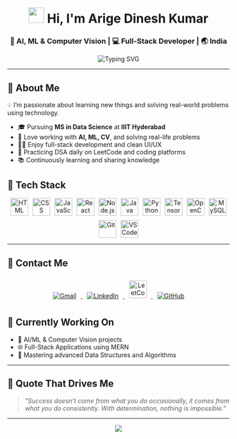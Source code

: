 <h1 align="center">
  <img src="https://media.giphy.com/media/hvRJCLFzcasrR4ia7z/giphy.gif" width="35" />
  Hi, I'm Arige Dinesh Kumar
</h1>

<h3 align="center">🤖 AI, ML & Computer Vision | 💻 Full-Stack Developer | 🌏 India</h3>


<p align="center">
  <img src="https://readme-typing-svg.demolab.com?font=Fira+Code&size=24&duration=3000&pause=1000&color=00F7FF&center=true&vCenter=true&width=800&lines=MS+in+Data+Science+%40+IIIT+Hyderabad;AI+%7C+ML+%7C+Computer+Vision+Explorer;Full-Stack+Developer+%7C+Problem+Solver" alt="Typing SVG" />
</p>

---
## 🧠 About Me
💡 I’m passionate about learning new things and solving real-world problems using technology.

- 🎓 Pursuing **MS in Data Science** at **IIIT Hyderabad**
- 🧠 Love working with **AI, ML, CV**, and solving real-life problems
- 🧑‍💻 Enjoy full-stack development and clean UI/UX
- 🧩 Practicing DSA daily on LeetCode and coding platforms
- 📚 Continuously learning and sharing knowledge

## 🚀 Tech Stack

<p align="center" style="display: flex; flex-wrap: wrap; gap: 10px; justify-content: center;">
  <img src="https://cdn.jsdelivr.net/gh/devicons/devicon/icons/html5/html5-original.svg" width="40" height="40" alt="HTML" />
  <img src="https://cdn.jsdelivr.net/gh/devicons/devicon/icons/css3/css3-original.svg" width="40" height="40" alt="CSS" />
  <img src="https://cdn.jsdelivr.net/gh/devicons/devicon/icons/javascript/javascript-original.svg" width="40" height="40" alt="JavaScript" />
  <img src="https://cdn.jsdelivr.net/gh/devicons/devicon/icons/react/react-original.svg" width="40" height="40" alt="React" />
  <img src="https://cdn.jsdelivr.net/gh/devicons/devicon/icons/nodejs/nodejs-original.svg" width="40" height="40" alt="Node.js" />
  <img src="https://cdn.jsdelivr.net/gh/devicons/devicon/icons/java/java-original.svg" width="40" height="40" alt="Java" />
  <img src="https://cdn.jsdelivr.net/gh/devicons/devicon/icons/python/python-original.svg" width="40" height="40" alt="Python" />
  <img src="https://cdn.jsdelivr.net/gh/devicons/devicon/icons/tensorflow/tensorflow-original.svg" width="40" height="40" alt="TensorFlow" />
  <img src="https://cdn.jsdelivr.net/gh/devicons/devicon/icons/opencv/opencv-original.svg" width="40" height="40" alt="OpenCV" />
  <img src="https://cdn.jsdelivr.net/gh/devicons/devicon/icons/mysql/mysql-original.svg" width="40" height="40" alt="MySQL" />
  <img src="https://cdn.jsdelivr.net/gh/devicons/devicon/icons/git/git-original.svg" width="40" height="40" alt="Git" />
  <img src="https://cdn.jsdelivr.net/gh/devicons/devicon/icons/vscode/vscode-original.svg" width="40" height="40" alt="VS Code" />
</p>



---

## 💼 Contact Me

<p align="center">
  <a href="mailto:dinesh.arige@gmail.com" target="_blank">
    <img src="https://img.icons8.com/fluent/48/gmail-new.png" alt="Gmail" title="Gmail" style="margin: 10px;" />
  </a>
  <a href="https://www.linkedin.com/in/dinesh-kumar-arige-5275a4246/" target="_blank">
    <img src="https://img.icons8.com/fluent/48/linkedin.png" alt="LinkedIn" title="LinkedIn" style="margin: 10px;" />
  </a>
  <a href="https://leetcode.com/" target="_blank">
     <img src="https://upload.wikimedia.org/wikipedia/commons/1/19/LeetCode_logo_black.png" width="40" height="40" alt="LeetCode" title="LeetCode" style="margin: 10px;" />
  </a>
  <a href="https://github.com/dinesh43431" target="_blank">
    <img src="https://img.icons8.com/ios-glyphs/48/000000/github.png" alt="GitHub" title="GitHub" style="margin: 10px;" />
  </a>
</p>


## 📌 Currently Working On

- 🤖 AI/ML & Computer Vision projects  
- 🌐 Full-Stack Applications using MERN  
- 🧠 Mastering advanced Data Structures and Algorithms

---

## 💬 Quote That Drives Me

> _"Success doesn’t come from what you do occasionally, it comes from what you do consistently. With determination, nothing is impossible."_  


---

<p align="center">
  <img src="https://readme-typing-svg.demolab.com?font=Source+Code+Pro&size=18&pause=1500&color=F7FF00&center=true&vCenter=true&width=650&lines=Keep+Building...;Keep+Learning...;Keep+Growing..." />
</p>
